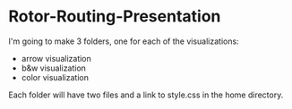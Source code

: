 # Rotor-Routing-Presentation

I'm going to make 3 folders, one for each of the visualizations:
  - arrow visualization
  - b&w visualization
  - color visualization

Each folder will have two files and a link to style.css in the home directory.

